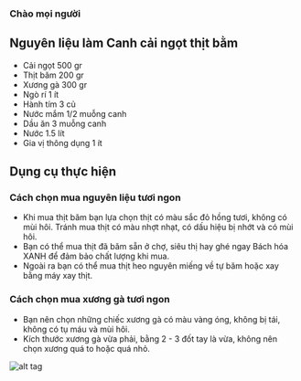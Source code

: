 
### Chào mọi người

## Nguyên liệu làm Canh cải ngọt thịt bằm
-  Cải ngọt 500 gr
- Thịt băm 200 gr
- Xương gà 300 gr
- Ngò rí 1 ít
- Hành tím 3 củ
- Nước mắm 1/2 muỗng canh
- Dầu ăn 3 muỗng canh
- Nước 1.5 lít
- Gia vị thông dụng 1 ít

## Dụng cụ thực hiện

### Cách chọn mua nguyên liệu tươi ngon

- Khi mua thịt băm bạn lựa chọn thịt có màu sắc đỏ hồng tươi, không có mùi hôi. Tránh mua thịt có màu nhợt nhạt, có dấu hiệu bị nhớt và có mùi hôi.
- Bạn có thể mua thịt đã băm sẵn ở chợ, siêu thị hay ghé ngay Bách hóa XANH để đảm bảo chất lượng khi mua.
- Ngoài ra bạn có thể mua thịt heo nguyên miếng về tự băm hoặc xay bằng máy xay thịt.

### Cách chọn mua xương gà tươi ngon

- Bạn nên chọn những chiếc xương gà có màu vàng óng, không bị tái, không có tụ máu và mùi hôi.
- Kích thước xương gà vừa phải, bằng 2 - 3 đốt tay là vừa, không nên chọn xương quá to hoặc quá nhỏ.

![alt tag]([https://raw.github.com/danielgindi/Charts/master/Assets/feature_graphic.png](https://cdn.tgdd.vn/Files/2019/10/16/1209082/cach-nau-canh-rau-cai-ngon-ngot-khong-biet-nau-an-cung-lam-duoc-202208271044008774.jpg)https://cdn.tgdd.vn/Files/2019/10/16/1209082/cach-nau-canh-rau-cai-ngon-ngot-khong-biet-nau-an-cung-lam-duoc-202208271044008774.jpg)

